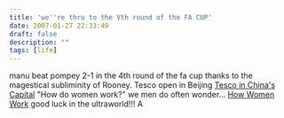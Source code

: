 ```yaml
---
title: 'we''re thru to the Vth round of the FA CUP'
date: 2007-01-27 22:33:49
draft: false
description: ""
tags: [life]
---
```


manu beat pompey 2-1 in the 4th round of the fa cup thanks to the magestical subliminity of Rooney. Tesco open in Beijing [Tesco in China's Capital](http://news.bbc.co.uk/1/hi/business/6301385.stm) "How do women work?" we men do often wonder... [How Women Work](http://people.howstuffworks.com/women.htm) good luck in the ultraworld!!! A